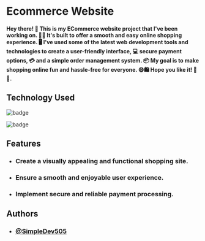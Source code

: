 
# Ecommerce Website

#### Hey there! 👋 This is my ECommerce website project that I've been working on. 🛒✨ It's built to offer a smooth and easy online shopping experience. 🖥️ I've used some of the latest web development tools and technologies to create a user-friendly interface, 💻 secure payment options, 💳 and a simple order management system. 📦 My goal is to make shopping online fun and hassle-free for everyone. 😄🛍️ Hope you like it! 🎉🚀.

## Technology Used

![badge](https://img.shields.io/badge/HTML5-ff4d00.svg?style=for-the-badge&logo=HTML5&logoColor=ffffff&labelColor=000000)
 
![badge](https://img.shields.io/badge/css3-0091ff.svg?style=for-the-badge&logo=CSS3&logoColor=ffffff&labelColor=000000)



## Features

- ### Create a visually appealing and functional shopping site.
- ### Ensure a smooth and enjoyable user experience.
- ### Implement secure and reliable payment processing.


## Authors

- ### [@SimpleDev505](https://github.com/SimpleDev505)


